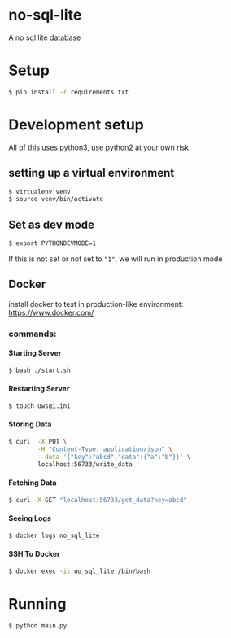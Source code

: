 # no-sql-lite
A no sql lite database

# Setup
```bash
$ pip install -r requirements.txt
```

# Development setup

All of this uses python3, use python2 at your own risk

## setting up a virtual environment
```bash
$ virtualenv venv
$ source venv/bin/activate
```

## Set as dev mode
```bash
$ export PYTHONDEVMODE=1
```

If this is not set or not set to `"1"`, we will run in production mode

## Docker 

install docker to test in production-like environment: 
https://www.docker.com/

### commands:

#### Starting Server
```bash
$ bash ./start.sh
```

#### Restarting Server
```bash
$ touch uwsgi.ini
```

#### Storing Data
```bash
$ curl  -X PUT \
        -H "Content-Type: application/json" \
        --data '{"key":"abcd","data":{"a":"b"}}' \
        localhost:56733/write_data
```

#### Fetching Data
```bash
$ curl -X GET "localhost:56733/get_data?key=abcd"
```

#### Seeing Logs
```bash
$ docker logs no_sql_lite
```

#### SSH To Docker 
```bash
$ docker exec -it no_sql_lite /bin/bash
```

# Running
```bash
$ python main.py
```
